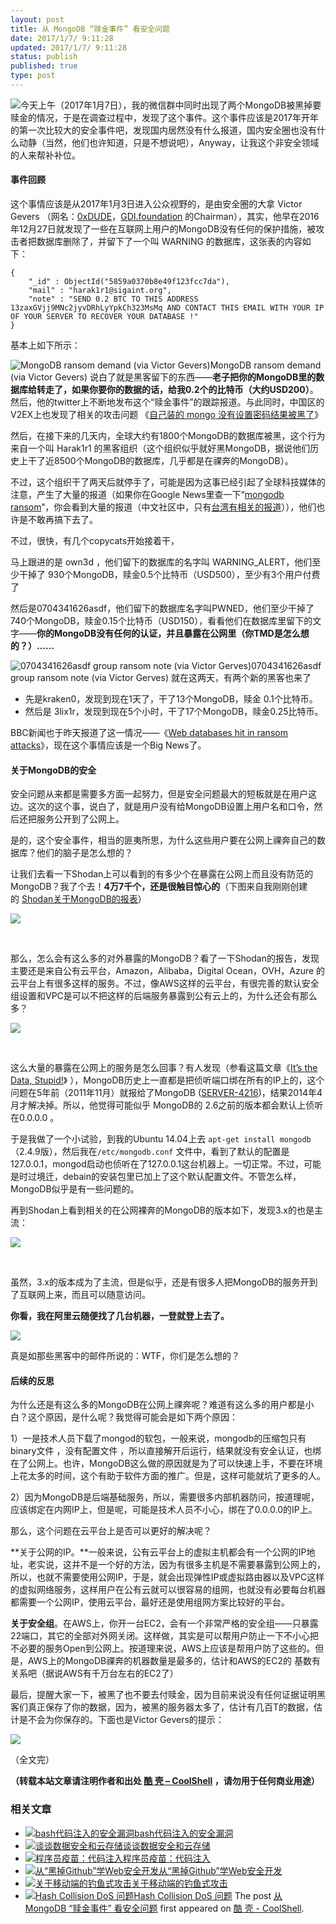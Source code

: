 ```yaml
---
layout: post
title: 从 MongoDB “赎金事件” 看安全问题
date: 2017/1/7/ 9:11:28
updated: 2017/1/7/ 9:11:28
status: publish
published: true
type: post
---
```


![](https://coolshell.cn/wp-content/uploads/2017/01/MongoDB-360x200.jpg)今天上午（2017年1月7日），我的微信群中同时出现了两个MongoDB被黑掉要赎金的情况，于是在调查过程中，发现了这个事件。这个事件应该是2017年开年的第一次比较大的安全事件吧，发现国内居然没有什么报道，国内安全圈也没有什么动静（当然，他们也许知道，只是不想说吧），Anyway，让我这个非安全领域的人来帮补补位。


#### 事件回顾


这个事情应该是从2017年1月3日进入公众视野的，是由安全圈的大拿 Victor Gevers （网名：[0xDUDE](https://twitter.com/0xDUDE)，[GDI.foundation](http://GDI.foundation "http://GDI.foundation") 的Chairman），其实，他早在2016年12月27日就发现了一些在互联网上用户的MongoDB没有任何的保护措施，被攻击者把数据库删除了，并留下了一个叫 WARNING 的数据库，这张表的内容如下：



```
{
    "_id" : ObjectId("5859a0370b8e49f123fcc7da"),
    "mail" : "harak1r1@sigaint.org",
    "note" : "SEND 0.2 BTC TO THIS ADDRESS 13zaxGVjj9MNc2jyvDRhLyYpkCh323MsMq AND CONTACT THIS EMAIL WITH YOUR IP OF YOUR SERVER TO RECOVER YOUR DATABASE !"
}
```

基本上如下所示：



![MongoDB ransom demand (via Victor Gevers)](https://coolshell.cn/wp-content/uploads/2017/01/MongoDB-ransom.png)MongoDB ransom demand (via Victor Gevers)
说白了就是黑客留下的东西——**老子把你的MongoDB里的数据库给转走了，如果你要你的数据的话，给我0.2个的比特币（大约USD200）**。然后，他的twitter上不断地发布这个“赎金事件”的跟踪报道。与此同时，中国区的V2EX上也发现了相关的攻击问题 《[自己装的 mongo 没有设置密码结果被黑了](https://www.v2ex.com/t/331887)》


然后，在接下来的几天内，全球大约有1800个MongoDB的数据库被黑，这个行为来自一个叫 Harak1r1 的黑客组织（这个组织似乎就好黑MongoDB，据说他们历史上干了近8500个MongoDB的数据库，几乎都是在祼奔的MongoDB）。


不过，这个组织干了两天后就停手了，可能是因为这事已经引起了全球科技媒体的注意，产生了大量的报道（如果你在Google News里查一下“[mongodb ransom](https://www.google.com/webhp?sourceid=chrome-instant&ion=1&espv=2&ie=UTF-8#q=mongodb+ransom&newwindow=1&tbm=nws)”，你会看到大量的报道（中文社区中，只有[台湾有相关的报道](https://unwire.pro/2017/01/05/2000-mongodb-ransom/security/)）），他们也许是不敢再搞下去了。


不过，很快，有几个copycats开始接着干，


马上跟进的是 own3d ，他们留下的数据库的名字叫 WARNING\_ALERT，他们至少干掉了 930个MongoDB，赎金0.5个比特币（USD500），至少有3个用户付费了


然后是0704341626asdf，他们留下的数据库名字叫PWNED，他们至少干掉了740个MongoDB，赎金0.15个比特币（USD150），看看他们在数据库里留下的文字——**你的MongoDB没有任何的认证，并且暴露在公网里（你TMD是怎么想的？）……**


![0704341626asdf group ransom note (via Victor Gerves)](https://coolshell.cn/wp-content/uploads/2017/01/MongoDB-Group-3.jpg)0704341626asdf group ransom note (via Victor Gerves)
就在这两天，有两个新的黑客也来了


* 先是kraken0，发现到现在1天了，干了13个MongoDB，赎金 0.1个比特币。
* 然后是 3lix1r，发现到现在5个小时，干了17个MongoDB，赎金0.25比特币。


BBC新闻也于昨天报道了这一情况——《[Web databases hit in ransom attacks](http://www.bbc.com/news/technology-38521973)》，现在这个事情应该是一个Big News了。


#### 关于MongoDB的安全


安全问题从来都是需要多方面一起努力，但是安全问题最大的短板就是在用户这边。这次的这个事，说白了，就是用户没有给MongoDB设置上用户名和口令，然后还把服务公开到了公网上。


是的，这个安全事件，相当的匪夷所思，为什么这些用户要在公网上祼奔自己的数据库？他们的脑子是怎么想的？


让我们去看一下Shodan上可以看到的有多少个在暴露在公网上而且没有防范的MongoDB？我了个去！**4万7千个，还是很触目惊心的**（下图来自我刚刚创建的 [Shodan关于MongoDB的报表](https://www.shodan.io/report/h0bgF6zM)）


![](https://coolshell.cn/wp-content/uploads/2017/01/MongoDB_Shodan-1024x485.png)


 


那么，怎么会有这么多的对外暴露的MongoDB？看了一下Shodan的报告，发现主要还是来自公有云平台，Amazon，Alibaba，Digital Ocean，OVH，Azure 的云平台上有很多这样的服务。不过，像AWS这样的云平台，有很完善的默认安全组设置和VPC是可以不把这样的后端服务暴露到公有云上的，为什么还会有那么多？


![](https://coolshell.cn/wp-content/uploads/2017/01/MongoDB_Org.png)


 


这么大量的暴露在公网上的服务是怎么回事？有人发现（参看这篇文章《[It’s the Data, Stupid!](https://blog.shodan.io/its-the-data-stupid/)》 ），MongoDB历史上一直都是把侦听端口绑在所有的IP上的，这个问题在5年前（2011年11月）就报给了MongoDB ([SERVER-4216](https://jira.mongodb.org/browse/SERVER-4216))，结果2014年4月才解决掉。所以，他觉得可能似乎 MongoDB的 2.6之前的版本都会默认上侦听在0.0.0.0 。


于是我做了一个小试验，到我的Ubuntu 14.04上去 `apt-get install mongodb`（2.4.9版），然后我在`/etc/mongodb.conf` 文件中，看到了默认的配置是127.0.0.1，mongod启动也侦听在了127.0.0.1这台机器上。一切正常。不过，可能是时过境迁，debain的安装包里已加上了这个默认配置文件。不管怎么样，MongoDB似乎是有一些问题的。


再到Shodan上看到相关的在公网裸奔的MongoDB的版本如下，发现3.x的也是主流：


![](https://coolshell.cn/wp-content/uploads/2017/01/MongoDB_Version.png)


 


虽然，3.x的版本成为了主流，但是似乎，还是有很多人把MongoDB的服务开到了互联网上来，而且可以随意访问。


**你看，我在阿里云随便找了几台机器，一登就登上去了。**


![](https://coolshell.cn/wp-content/uploads/2017/01/MongoDB_Aliyun.png)


真是如那些黑客中的邮件所说的：WTF，你们是怎么想的？


#### 后续的反思


为什么还是有这么多的MongoDB在公网上祼奔呢？难道有这么多的用户都是小白？这个原因，是什么呢？我觉得可能会是如下两个原因：


1）一是技术人员下载了mongod的软包，一般来说，mongodb的压缩包只有binary文件 ，没有配置文件 ，所以直接解开后运行，结果就没有安全认证，也绑在了公网上。也许，MongoDB这么做的原因就是为了可以快速上手，不要在环境上花太多的时间，这个有助于软件方面的推广。但是，这样可能就坑了更多的人。


2）因为MongoDB是后端基础服务，所以，需要很多内部机器防问，按道理呢，应该绑定在内网IP上，但是呢，可能是技术人员不小心，绑在了0.0.0.0的IP上。


那么，这个问题在云平台上是否可以更好的解决呢？


**关于公网的IP。**一般来说，公有云平台上的虚拟主机都会有一个公网的IP地址，老实说，这并不是一个好的方法，因为有很多主机是不需要暴露到公网上的，所以，也就不需要使用公网IP，于是，就会出现弹性IP或虚拟路由器以及VPC这样的虚拟网络服务，这样用户在公有云就可以很容易的组网，也就没有必要每台机器都需要一个公网IP，使用云平台，最好还是使用组网方案比较好的平台。


**关于安全组**。在AWS上，你开一台EC2，会有一个非常严格的安全组——只暴露22端口，其它的全部对外网关闭。这样做，其实是可以帮用户防止一下不小心把不必要的服务Open到公网上。按道理来说，AWS上应该是帮用户防了这些的。但是，AWS上的MongoDB祼奔的机器数量是最多的，估计和AWS的EC2的 基数有关系吧（据说AWS有千万台左右的EC2了）


最后，提醒大家一下，被黑了也不要去付赎金，因为目前来说没有任何证据证明黑客们真正保存了你的数据，因为，被黑的服务器太多了，估计有几百T的数据，估计是不会为你保存的。下面也是Victor Gevers的提示：


![](https://coolshell.cn/wp-content/uploads/2017/01/MongoDB_Twitter.png)


（全文完）



**（转载本站文章请注明作者和出处 [酷 壳 – CoolShell](https://coolshell.cn/) ，请勿用于任何商业用途）**



### 相关文章

* [![bash代码注入的安全漏洞](https://coolshell.cn/wp-content/uploads/2014/09/bashbug-150x150.jpg)](http://coolshell.cn/articles/11973.html)[bash代码注入的安全漏洞](http://coolshell.cn/articles/11973.html)
* [![谈谈数据安全和云存储](https://coolshell.cn/wp-content/uploads/2012/04/61e04755jw1drlo96bsktj-150x150.jpg)](http://coolshell.cn/articles/6976.html)[谈谈数据安全和云存储](http://coolshell.cn/articles/6976.html)
* [![程序员疫苗：代码注入](https://coolshell.cn/wp-content/uploads/2012/12/200906020837401710-150x150.jpg)](http://coolshell.cn/articles/8711.html)[程序员疫苗：代码注入](http://coolshell.cn/articles/8711.html)
* [![从“黑掉Github”学Web安全开发](https://coolshell.cn/wp-content/uploads/2014/02/Github-Security-150x150.png)](http://coolshell.cn/articles/11021.html)[从“黑掉Github”学Web安全开发](http://coolshell.cn/articles/11021.html)
* [![关于移动端的钓鱼式攻击](https://coolshell.cn/wp-content/uploads/2015/04/phishing-1-150x150.jpg)](http://coolshell.cn/articles/17066.html)[关于移动端的钓鱼式攻击](http://coolshell.cn/articles/17066.html)
* [![Hash Collision DoS 问题](https://coolshell.cn/wp-content/plugins/wordpress-23-related-posts-plugin/static/thumbs/28.jpg)](http://coolshell.cn/articles/6424.html)[Hash Collision DoS 问题](http://coolshell.cn/articles/6424.html)
The post [从 MongoDB “赎金事件” 看安全问题](https://coolshell.cn/articles/17607.html) first appeared on [酷 壳 - CoolShell](https://coolshell.cn).